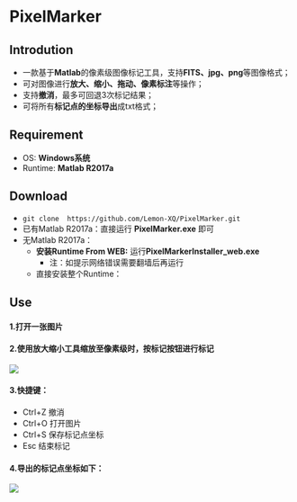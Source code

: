 # PixelMarker
## Introdution
- 一款基于**Matlab**的像素级图像标记工具，支持**FITS、jpg、png**等图像格式；
- 可对图像进行**放大、缩小、拖动、像素标注**等操作；
- 支持**撤消**，最多可回退3次标记结果；
- 可将所有**标记点的坐标导出**成txt格式；
## Requirement
- OS: **Windows系统**
- Runtime: **Matlab R2017a**
## Download
- `git clone  https://github.com/Lemon-XQ/PixelMarker.git`
- 已有Matlab R2017a：直接运行 **PixelMarker.exe** 即可
- 无Matlab R2017a：
  - **安装Runtime From WEB:**  运行**PixelMarkerInstaller_web.exe**
	  - 注：如提示网络错误需要翻墙后再运行
  - 直接安装整个Runtime：

## Use
#### 1.打开一张图片
#### 2.使用放大缩小工具缩放至像素级时，按标记按钮进行标记

![](http://okwl1c157.bkt.clouddn.com/PM2.png)

#### 3.快捷键：
- Ctrl+Z 撤消
- Ctrl+O 打开图片
- Ctrl+S 保存标记点坐标
- Esc 结束标记
#### 4.导出的标记点坐标如下：
 
![](http://okwl1c157.bkt.clouddn.com/PM1.png)
